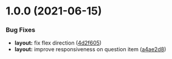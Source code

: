 # 1.0.0 (2021-06-15)


### Bug Fixes

* **layout:** fix flex direction ([4d2f605](https://github.com/sulha199/mbti-ui/commit/4d2f605cdbf7ade398a04c15ed56f57e78621149))
* **layout:** improve responsiveness on question item ([a4ae2d8](https://github.com/sulha199/mbti-ui/commit/a4ae2d853c5ab0f149d4cf8ab610713a5d1ee683))
